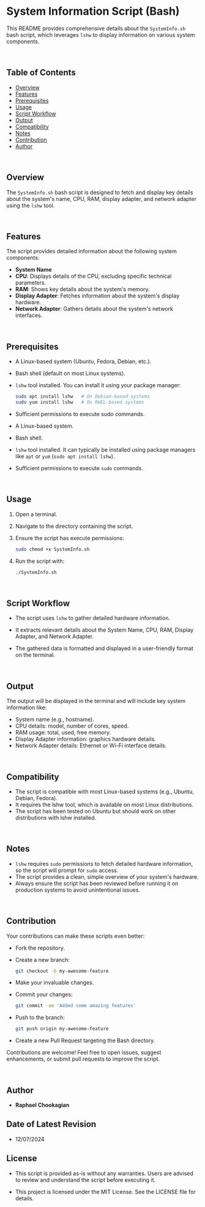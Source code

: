 # System Information Script (Bash)

This README provides comprehensive details about the `SystemInfo.sh` bash script, which leverages `lshw` to display information on various system components.

<br>

## **Table of Contents**

- [Overview](#overview)
- [Features](#features)
- [Prerequisites](#prerequisites)
- [Usage](#usage)
- [Script Workflow](#script-workflow)
- [Output](#output)
- [Compatibility](#compatibility)
- [Notes](#notes)
- [Contribution](#contribution)
- [Author](#author)

<br>

## **Overview**

The `SystemInfo.sh` bash script is designed to fetch and display key details about the system's name, CPU, RAM, display adapter, and network adapter using the `lshw` tool.

<br>

## **Features**

The script provides detailed information about the following system components:

- **System Name**
- **CPU**: Displays details of the CPU, excluding specific technical parameters.
- **RAM**: Shows key details about the system's memory.
- **Display Adapter**: Fetches information about the system's display hardware.
- **Network Adapter**: Gathers details about the system's network interfaces.

<br>

## **Prerequisites**

- A Linux-based system (Ubuntu, Fedora, Debian, etc.).

- Bash shell (default on most Linux systems).

- `lshw` tool installed. You can install it using your package manager:

  ```bash
  sudo apt install lshw   # On Debian-based systems
  sudo yum install lshw   # On RHEL-based systems
  ```

- Sufficient permissions to execute sudo commands.

- A Linux-based system.
- Bash shell.
- `lshw` tool installed. It can typically be installed using package managers like `apt` or `yum` (`sudo apt install lshw`).
- Sufficient permissions to execute `sudo` commands.

<br>

## **Usage**

1. Open a terminal.
2. Navigate to the directory containing the script.
3. Ensure the script has execute permissions:

    ```bash
    sudo chmod +x SystemInfo.sh
    ```

4. Run the script with:

    ```bash
    ./SystemInfo.sh
    ```

<br>

## **Script Workflow**

- The script uses `lshw` to gather detailed hardware information.

- It extracts relevant details about the System Name, CPU, RAM, Display Adapter, and Network Adapter.

- The gathered data is formatted and displayed in a user-friendly format on the terminal.

<br>

## **Output**

The output will be displayed in the terminal and will include key system information like:

- System name (e.g., hostname).
- CPU details: model, number of cores, speed.
- RAM usage: total, used, free memory.
- Display Adapter information: graphics hardware details.
- Network Adapter details: Ethernet or Wi-Fi interface details.

<br>

## **Compatibility**

- The script is compatible with most Linux-based systems (e.g., Ubuntu, Debian, Fedora).
- It requires the lshw tool, which is available on most Linux distributions.
- The script has been tested on Ubuntu but should work on other distributions with lshw installed.

<br>

## Notes

- `lshw` requires `sudo` permissions to fetch detailed hardware information, so the script will prompt for `sudo` access.
- The script provides a clean, simple overview of your system's hardware.
- Always ensure the script has been reviewed before running it on production systems to avoid unintentional issues.

<br>

## **Contribution**

Your contributions can make these scripts even better:

- Fork the repository.
- Create a new branch:

  ```bash
  git checkout -b my-awesome-feature
  ```

- Make your invaluable changes.
- Commit your changes:

  ```bash
  git commit -am 'Added some amazing features'
  ```

- Push to the branch:

  ```bash
  git push origin my-awesome-feature
  ```

- Create a new Pull Request targeting the Bash directory.

Contributions are welcome! Feel free to open issues, suggest enhancements, or submit pull requests to improve the script.

<br>

## **Author**

- **Raphael Chookagian**

## **Date of Latest Revision**

- 12/07/2024

## **License**

- This script is provided as-is without any warranties. Users are advised to review and understand the script before executing it.

- This project is licensed under the MIT License. See the LICENSE file for details.
